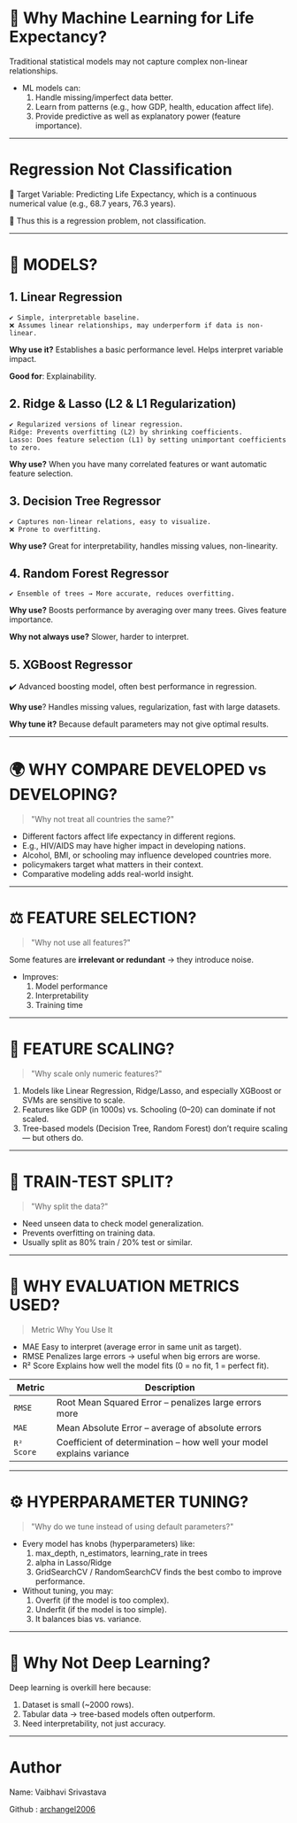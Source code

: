
# 🎯 Why Machine Learning for Life Expectancy?
Traditional statistical models may not capture complex non-linear relationships.
- ML models can:
  1. Handle missing/imperfect data better.
  2. Learn from patterns (e.g., how GDP, health, education affect life).
  3. Provide predictive as well as explanatory power (feature importance).

---

# Regression Not Classification
🎯 Target Variable: Predicting Life Expectancy, which is a continuous numerical value (e.g., 68.7 years, 76.3 years).

📌 Thus this is a regression problem, not classification.

---

# 🧠 MODELS?

## 1. Linear Regression
    ✔️ Simple, interpretable baseline.
    ❌ Assumes linear relationships, may underperform if data is non-linear.
    
**Why use it?** Establishes a basic performance level. Helps interpret variable impact.

**Good for**: Explainability.

## 2. Ridge & Lasso (L2 & L1 Regularization)
    ✔️ Regularized versions of linear regression.
    Ridge: Prevents overfitting (L2) by shrinking coefficients.
    Lasso: Does feature selection (L1) by setting unimportant coefficients to zero.
    
**Why use?** When you have many correlated features or want automatic feature selection.

## 3. Decision Tree Regressor
    ✔️ Captures non-linear relations, easy to visualize.
    ❌ Prone to overfitting.
    
**Why use?** Great for interpretability, handles missing values, non-linearity.

## 4. Random Forest Regressor
    ✔️ Ensemble of trees → More accurate, reduces overfitting.
    
**Why use?** Boosts performance by averaging over many trees. Gives feature importance.

**Why not always use?** Slower, harder to interpret.

## 5. XGBoost Regressor
  ✔️ Advanced boosting model, often best performance in regression.
  
**Why use**? Handles missing values, regularization, fast with large datasets.

**Why tune it?** Because default parameters may not give optimal results.

---

# 🌍 WHY COMPARE DEVELOPED vs DEVELOPING?
> "Why not treat all countries the same?"
 
- Different factors affect life expectancy in different regions.
- E.g., HIV/AIDS may have higher impact in developing nations.
- Alcohol, BMI, or schooling may influence developed countries more.
- policymakers target what matters in their context.
- Comparative modeling adds real-world insight.

---

# ⚖️ FEATURE SELECTION?
> "Why not use all features?"

Some features are **irrelevant or redundant** → they introduce noise.
- Improves:
    1. Model performance
    2. Interpretability
    3. Training time
<!-- Use correlation analysis, SelectKBest, or Lasso regression to identify important features. -->

---

# 🔄 FEATURE SCALING?
> "Why scale only numeric features?"

1. Models like Linear Regression, Ridge/Lasso, and especially XGBoost or SVMs are sensitive to scale.
2. Features like GDP (in 1000s) vs. Schooling (0–20) can dominate if not scaled.
3. Tree-based models (Decision Tree, Random Forest) don’t require scaling — but others do.

---

# 🧪 TRAIN-TEST SPLIT?
> "Why split the data?"

- Need unseen data to check model generalization.
- Prevents overfitting on training data.
- Usually split as 80% train / 20% test or similar.

---

# 📏 WHY EVALUATION METRICS USED?
> Metric	Why You Use It

- MAE	Easy to interpret (average error in same unit as target).
- RMSE	Penalizes large errors → useful when big errors are worse.
- R² Score	Explains how well the model fits (0 = no fit, 1 = perfect fit).

| Metric     | Description                                                          |
| ---------- | -------------------------------------------------------------------- |
| `RMSE`     | Root Mean Squared Error – penalizes large errors more                |
| `MAE`      | Mean Absolute Error – average of absolute errors                     |
| `R² Score` | Coefficient of determination – how well your model explains variance |

---
# ⚙️ HYPERPARAMETER TUNING?
> "Why do we tune instead of using default parameters?"

- Every model has knobs (hyperparameters) like:
    1. max_depth, n_estimators, learning_rate in trees
    2. alpha in Lasso/Ridge
    3. GridSearchCV / RandomSearchCV finds the best combo to improve performance.
- Without tuning, you may:
    1. Overfit (if the model is too complex).
    2. Underfit (if the model is too simple).
    3. It balances bias vs. variance.

---

# 🧪 Why Not Deep Learning?

Deep learning is overkill here because:
1. Dataset is small (~2000 rows).
2. Tabular data → tree-based models often outperform.
3. Need interpretability, not just accuracy.

---
# Author

Name: Vaibhavi Srivastava

Github : [archangel2006](https://github.com/archangel2006/PYML-ResearchPaper)

